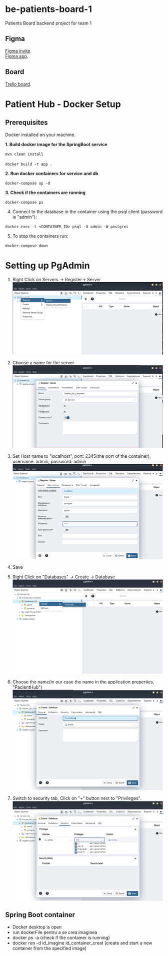 # be-patients-board-1
Patients Board backend project for team 1


## Figma
[Figma invite](https://www.figma.com/team_invite/redeem/0frX58c9uYY5SZt6QjH26V).  
[Figma app](https://www.figma.com/files/project/85287217/Team-project?fuid=1227273931196471268).  

## Board
[Trello board](https://trello.com/b/NfHY4ZKY/task-boarf).

# Patient Hub - Docker Setup

## Prerequisites

Docker installed on your machine.

 **1. Build docker image for the SpringBoot service**
 ```
 mvn clean install
 
 docker build -t app .  
 ```
 **2. Run docker containers for service and db**
 ```
 docker-compose up -d
 ```
 **3. Check if the containers are running**
 ```
 docker-compose ps
 ```
4. Connect to the database in the container using the psql client (password is "admin"):
 ```
 docker exec -t <CONTAINER_ID> psql -U admin -W postgres
 ```
5. To stop the containers run:
 ```
 docker-compose down
 ```


# Setting up PgAdmin
1. Right Click on Servers -> Register-> Server
   ![img_1.png](images/img_1.png)

2. Choose a name for the server
   ![img_2.png](images/img_2.png)
3. Set Host name to "localhost", port: 2345(the port of the container), username: admin, password: admin
   ![img_3.png](images/img_3.png)
4. Save
5. Right Click on "Databases" -> Create -> Database
   ![img_4.png](images/img_4.png)
6. Choose the name(in our case the name in the application.properties, "PacientHub")
   ![img_5.png](images/img_5.png)
7. Switch to security tab, Click on "+" button next to "Privileges".
   ![img_6.png](images/img_6.png)

## Spring Boot container
- Docker desktop is open 
 - run dockerFile pentru a se crea imaginea
 - docker ps -a (check if the container is running)
 - docker run -d  id_imagine id_container_creat (create and start a new container from the specified image)

